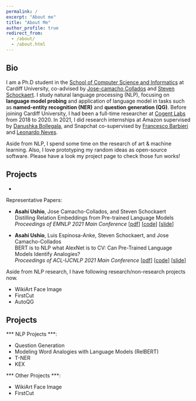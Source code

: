 ```yaml
---
permalink: /
excerpt: "About me"
title: "About Me"
author_profile: true
redirect_from: 
  - /about/
  - /about.html
---
```


## Bio
I am a Ph.D student in the [School of Computer Science and Informatics](https://www.cardiff.ac.uk/computer-science) at Cardiff University,
co-advised by [Jose-camacho Collados](http://josecamachocollados.com/) and [Steven Schockaert](https://www.cardiff.ac.uk/people/view/133772-schockaert-steven).
I study natural language processing (NLP), focusing on **language model probing** and 
application of language model in tasks such as **named-entity recognition (NER)** and **question generation (QG)**.
Before joining Cardiff University, I had been a full-time researcher at [Cogent Labs](https://www.cogent.co.jp/en/) from 2018 to 2020. 
In 2021, I did research internships at Amazon supervised by [Danushka Bollegala](https://danushka.net/),
and Snapchat co-supervised by [Francesco Barbieri](https://research.snap.com/team/francesco-barbieri/) and 
[Leonardo Neves](https://research.snap.com/team/leonardo-neves/). 

Aside from NLP, I spend some time on the research of art & machine learning. Also, I love prototyping my random ideas as open-source software.
Please have a look my project page to check those fun works!

## Projects
- 
Representative Papers:

- <b>Asahi Ushio</b>, Jose Camacho-Collados, and Steven Schockaert <br>
Distilling Relation Embeddings from Pre-trained Language Models  <br>
 <em>Proceedings of EMNLP 2021 Main Conference</em>
[<a href="https://aclanthology.org/2021.emnlp-main.712.pdf">pdf</a>]
[<a href="https://github.com/asahi417/relbert">code</a>]
[<a href="https://www.slideshare.net/asahiushio1/202111-emnlp-distilling-relation-embeddings-from-pretrained-language-models">slide</a>]

- <b>Asahi Ushio</b>, Luis Espinosa-Anke, Steven Schockaert, and Jose Camacho-Collados <br>
BERT is to NLP what AlexNet is to CV: Can Pre-Trained Language Models Identify Analogies? <br>
 <em>Proceedings of ACL-IJCNLP 2021 Main Conference</em>
[<a href="https://aclanthology.org/2021.acl-long.280.pdf">pdf</a>]
[<a href="https://github.com/asahi417/analogy-language-model">code</a>]
[<a href="https://www.slideshare.net/asahiushio1/202105-acl-bert-is-to-nlp-what-alexnet-is-to-cv-can-pretrained-language-models-identify-analogies">slide</a>]

Aside from NLP research, I have following research/non-research projects now. 
- WikiArt Face Image
- FirstCut
- AutoQG


## Projects
*** NLP Projects ***:  
- Question Generation
- Modeling Word Analogies with Language Models (RelBERT)  
- T-NER
- KEX

*** Other Projects ***:
- WikiArt Face Image
- FirstCut